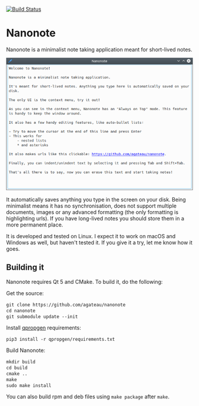 [![Build Status](https://travis-ci.org/agateau/nanonote.svg?branch=master)](https://travis-ci.org/agateau/nanonote)

# Nanonote

Nanonote is a minimalist note taking application meant for short-lived notes.

![Screenshot](screenshot.png)

It automatically saves anything you type in the screen on your disk. Being
minimalist means it has no synchronisation, does not support multiple
documents, images or any advanced formatting (the only formatting is
highlighting urls). If you have long-lived notes you should store them in a
more permanent place.

It is developed and tested on Linux. I expect it to work on macOS and Windows
as well, but haven't tested it. If you give it a try, let me know how it goes.

## Building it

Nanonote requires Qt 5 and CMake. To build it, do the following:

Get the source:

    git clone https://github.com/agateau/nanonote
    cd nanonote
    git submodule update --init

Install [qpropgen](https://github.com/agateau/qpropgen) requirements:

    pip3 install -r qpropgen/requirements.txt

Build Nanonote:

    mkdir build
    cd build
    cmake ..
    make
    sudo make install

You can also build rpm and deb files using `make package` after `make`.
